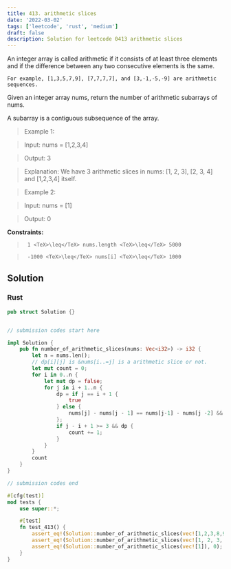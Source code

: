 ```yaml
---
title: 413. arithmetic slices
date: '2022-03-02'
tags: ['leetcode', 'rust', 'medium']
draft: false
description: Solution for leetcode 0413 arithmetic slices
---
```


 

  An integer array is called arithmetic if it consists of at least three elements and if the difference between any two consecutive elements is the same.

  

  	For example, [1,3,5,7,9], [7,7,7,7], and [3,-1,-5,-9] are arithmetic sequences.

  

  Given an integer array nums, return the number of arithmetic subarrays of nums.

  A subarray is a contiguous subsequence of the array.

   

 >   Example 1:

  

 >   Input: nums <TeX>=</TeX> [1,2,3,4]

 >   Output: 3

 >   Explanation: We have 3 arithmetic slices in nums: [1, 2, 3], [2, 3, 4] and [1,2,3,4] itself.

  

 >   Example 2:

  

 >   Input: nums <TeX>=</TeX> [1]

 >   Output: 0

  

   

  **Constraints:**

  

 >   	1 <TeX>\leq</TeX> nums.length <TeX>\leq</TeX> 5000

 >   	-1000 <TeX>\leq</TeX> nums[i] <TeX>\leq</TeX> 1000


## Solution
### Rust
```rust
pub struct Solution {}


// submission codes start here

impl Solution {
    pub fn number_of_arithmetic_slices(nums: Vec<i32>) -> i32 {
        let n = nums.len();
        // dp[i][j] is &nums[i..=j] is a arithmetic slice or not. 
        let mut count = 0;
        for i in 0..n {
            let mut dp = false;
            for j in i + 1..n {
                dp = if j == i + 1 {
                    true
                } else {
                    nums[j] - nums[j - 1] == nums[j-1] - nums[j -2] && dp
                };
                if j - i + 1 >= 3 && dp {
                    count += 1;
                }
            }
        }
        count
    }
}

// submission codes end

#[cfg(test)]
mod tests {
    use super::*;

    #[test]
    fn test_413() {
        assert_eq!(Solution::number_of_arithmetic_slices(vec![1,2,3,8,9,10]), 2);
        assert_eq!(Solution::number_of_arithmetic_slices(vec![1, 2, 3, 4]), 3);
        assert_eq!(Solution::number_of_arithmetic_slices(vec![1]), 0);
    }
}


```
